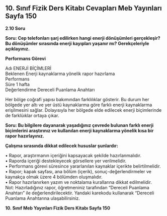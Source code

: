 ## 10. Sınıf Fizik Ders Kitabı Cevapları Meb Yayınları Sayfa 150

**2.10 Soru**

**Soru: Cep telefonları şarj edilirken hangi enerji dönüşümleri gerçekleşir? Bu dönüşümler sırasında enerji kayıpları yaşanır mı? Gerekçeleriyle açıklayınız.**

**Performans Görevi**

Adı ENERJİ BİÇİMLERİ  
 Beklenen Enerji kaynaklarma yönelik rapor hazırlama  
 Performans  
 Süre 1 hafta  
 Değerlendirme Dereceli Puanlama Anahtarı

Her bölge coğrafi yapısı bakımından farklılıklar gösterir. Bu durum her bölgede yer altı ve yer üstü kaynaklarma göre farklı enerji kaynaklarma erişilmesini sağlar. Dolayısıyla her bölgede elde edilecek enerji biçimlerinde de farklüıklar ortaya çıkar.

**Soru: Bu bilgilere dayanarak yaşadığınız çevrede bulunan farklı enerji biçimlerini araştırınız ve kullanılan enerji kaynaklarma yönelik kısa bir rapor hazırlayınız.**

**Çalışma sırasında dikkat edilecek hususlar şunlardır:**

• Rapor, araştırmanın içeriğini kapsayacak şekilde hazırlanmalıdır.  
 • Raporda içeriği destekleyecek görsellere yer verilmelidir.  
 • Performans görevi süresince yararlanılan kaynaklar içerikte belirtilmelidir.  
 • Rapor; kapak sayfası, ana bölüm (içerik), sonuç-değerlendirmeler ve kaynakça olmak üzere 4 bölümden oluşmalıdır.  
 • Rapor hazırlanırken yazım ve noktalama kurallarına dikkat edilmelidir.  
 Not: Hazırladığınız rapor, öğretmeniniz tarafından “Dereceli Puanlama Anahtarı” ile değerlendirilecektir. Yandaki karekodu kullanarak “Dereceli Puanlama Anahtarına ulaşabilirsiniz.

**10. Sınıf Meb Yayınları Fizik Ders Kitabı Sayfa 150**